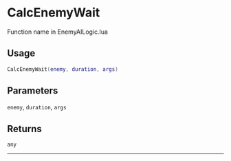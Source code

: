 # CalcEnemyWait
Function name in EnemyAILogic.lua
## Usage
```lua
CalcEnemyWait(enemy, duration, args)
```
## Parameters
`enemy`, `duration`, `args`
## Returns
`any`

---